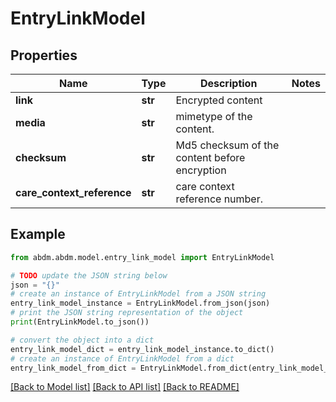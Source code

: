 # EntryLinkModel


## Properties

Name | Type | Description | Notes
------------ | ------------- | ------------- | -------------
**link** | **str** | Encrypted content | 
**media** | **str** | mimetype of the content. | 
**checksum** | **str** | Md5 checksum of the content before encryption | 
**care_context_reference** | **str** | care context reference number. | 

## Example

```python
from abdm.abdm.model.entry_link_model import EntryLinkModel

# TODO update the JSON string below
json = "{}"
# create an instance of EntryLinkModel from a JSON string
entry_link_model_instance = EntryLinkModel.from_json(json)
# print the JSON string representation of the object
print(EntryLinkModel.to_json())

# convert the object into a dict
entry_link_model_dict = entry_link_model_instance.to_dict()
# create an instance of EntryLinkModel from a dict
entry_link_model_from_dict = EntryLinkModel.from_dict(entry_link_model_dict)
```
[[Back to Model list]](../README.md#documentation-for-models) [[Back to API list]](../README.md#documentation-for-api-endpoints) [[Back to README]](../README.md)


